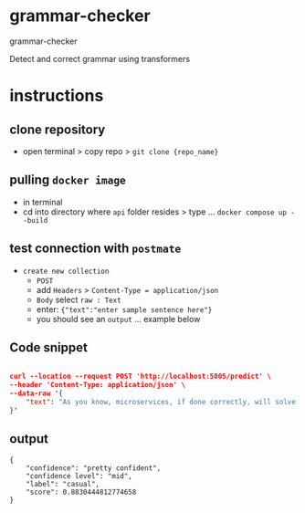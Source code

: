 # grammar-checker
grammar-checker

Detect and correct grammar using transformers

# instructions
## clone repository
- open terminal > copy repo > `git clone {repo_name}`

## pulling `docker image` 
- in terminal 
- cd into directory where `api` folder resides > type ... `docker compose up --build` 

## test connection with `postmate`
- `create new collection` 
  - `POST`
  - add `Headers` > `Content-Type = application/json`
  - `Body` select `raw : Text`
  - enter: `{"text":"enter sample sentence here"}`
  - you should see an `output` ... example below


## Code snippet
```json

curl --location --request POST 'http://localhost:5005/predict' \
--header 'Content-Type: application/json' \
--data-raw '{
    "text": "As you know, microservices, if done correctly, will solve most of your scalability challenges."
}'


```

## output
```
{
    "confidence": "pretty confident",
    "confidence level": "mid",
    "label": "casual",
    "score": 0.8830444812774658
}
```

